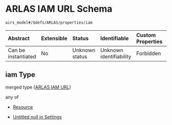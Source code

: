 # ARLAS IAM URL Schema

```txt
airs_model#/$defs/ARLAS/properties/iam
```



| Abstract            | Extensible | Status         | Identifiable            | Custom Properties | Additional Properties | Access Restrictions | Defined In                                                                |
| :------------------ | :--------- | :------------- | :---------------------- | :---------------- | :-------------------- | :------------------ | :------------------------------------------------------------------------ |
| Can be instantiated | No         | Unknown status | Unknown identifiability | Forbidden         | Allowed               | none                | [model.schema.json\*](../../out/model.schema.json "open original schema") |

## iam Type

merged type ([ARLAS IAM URL](model-defs-arlas-properties-arlas-iam-url.md))

any of

*   [Resource](model-defs-resource.md "check type definition")

*   [Untitled null in Settings](model-defs-arlas-properties-arlas-iam-url-anyof-1.md "check type definition")
